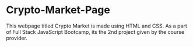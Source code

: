 # Crypto-Market-Page
This webpage titled Crypto Market is made using HTML and CSS. As a part of Full Stack JavaScript Bootcamp, its the 2nd project given by the course provider.
